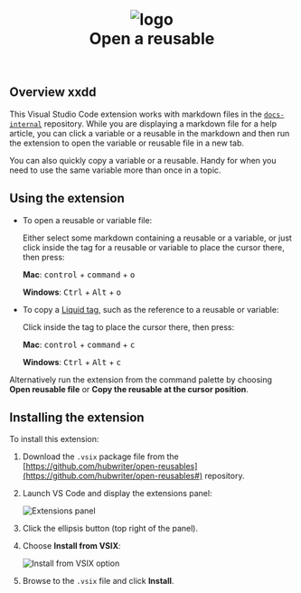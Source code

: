 <h1 align="center">
  <br>
  <img src="https://raw.githubusercontent.com/hubwriter/open-reusables/master/images/open-reusable-icon.png" alt="logo">
  <br>
  Open a reusable
  <br>
</h1>
<br>

## Overview xxdd

This Visual Studio Code extension works with markdown files in the [`docs-internal`](https://github.com/github/docs-internal) repository. While you are displaying a markdown file for a help article, you can click a variable or a reusable in the markdown and then run the extension to open the variable or reusable file in a new tab. 

You can also quickly copy a variable or a reusable. Handy for when you need to use the same variable more than once in a topic.

## Using the extension

* To open a reusable or variable file:

   Either select some markdown containing a reusable or a variable, or just click inside the tag for a reusable or variable to place the cursor there, then press:

   **Mac**: <kbd>control</kbd> + <kbd>command</kbd> + <kbd>o</kbd>
   
   **Windows**: <kbd>Ctrl</kbd> + <kbd>Alt</kbd> + <kbd>o</kbd>

* To copy a [Liquid tag](https://shopify.github.io/liquid/tags/control-flow/), such as the reference to a reusable or variable:

   Click inside the tag to place the cursor there, then press:

   **Mac**: <kbd>control</kbd> + <kbd>command</kbd> + <kbd>c</kbd>

   **Windows**: <kbd>Ctrl</kbd> + <kbd>Alt</kbd> + <kbd>c</kbd>

Alternatively run the extension from the command palette by choosing **Open reusable file** or **Copy the reusable at the cursor position**.

## Installing the extension

To install this extension:

1. Download the `.vsix` package file from the [https://github.com/hubwriter/open-reusables](https://github.com/hubwriter/open-reusables#) repository.

1. Launch VS Code and display the extensions panel:

   ![Extensions panel](https://raw.githubusercontent.com/hubwriter/open-reusables/master/images/extension-installation1.png)

1. Click the ellipsis button (top right of the panel).

1. Choose **Install from VSIX**:

   ![Install from VSIX option](https://raw.githubusercontent.com/hubwriter/open-reusables/master/images/extension-installation2.png)

1. Browse to the `.vsix` file and click **Install**.

